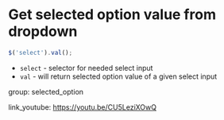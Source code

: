 # Get selected option value from dropdown

```javascript
$('select').val();
```

- `select` - selector for needed select input
- `val` - will return selected option value of a given select input

group: selected_option


link_youtube: https://youtu.be/CU5LeziXOwQ
